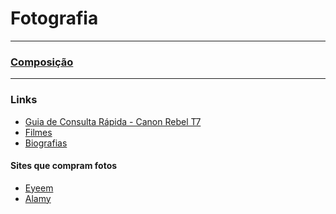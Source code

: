 # Fotografia  

---

### [Composição](composicao/composicao.md)

---

<!--
| Modelo           | Sensor                  | Processador | Resolução | Lentes compativeis |  ISO     | Faixa dinâmica | RAW | redução de ruído de longa exposição | disparador remoto | bateria | Video |
|:-----------------|:------------------------|:------------|:----------|:-------------------|:---------|:---------------|:----|:------------------------------------|:------------------|:--------|:------|
| Canon Rebel T100 |  22,3 x 14,9 mm (APS-C) | DIG!C 4+    | 18 MP     | EF, EF-S           | 100-6400 |   
| Canon EOS 4000D  |
-->

<!-- [Introdução](intro/intro.md)   -->
<!-- [Cameras e lentes de entrada](entrada.md)   -->
<!-- ### [Fotometria](fotometria.md)  -->
<!-- ### [Enquadramento](enquadramento.md)  -->

### Links

+ [Guia de Consulta Rápida - Canon Rebel T7](https://www.canon.com.br/download/bloco/conteudo/item/4139/uploadproduto905downloadeost7instructionmanualpt.pdf)
+ [Filmes](filmes.md)
+ [Biografias](biografias.md)

#### Sites que compram fotos
+ [Eyeem](https://www.eyeem.com/)
+ [Alamy](https://www.alamy.com)  
